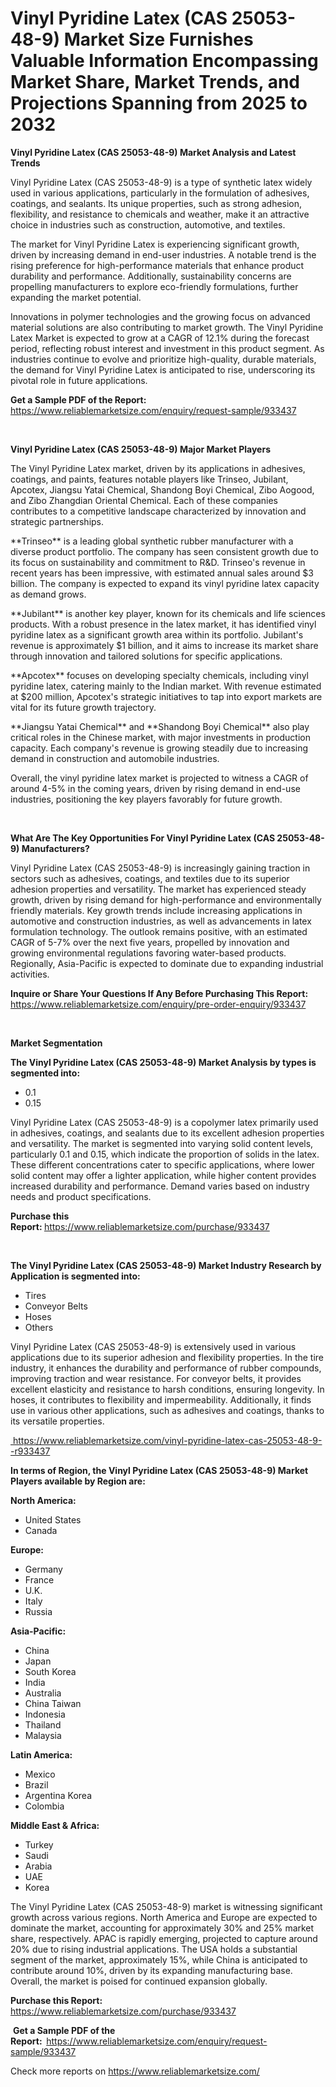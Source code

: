 <p><h1>Vinyl Pyridine Latex (CAS 25053-48-9) Market Size Furnishes Valuable Information Encompassing Market Share, Market Trends, and Projections Spanning from 2025 to 2032</h1></p><p><strong>Vinyl Pyridine Latex (CAS 25053-48-9) Market Analysis and Latest Trends</strong></p>
<p><p>Vinyl Pyridine Latex (CAS 25053-48-9) is a type of synthetic latex widely used in various applications, particularly in the formulation of adhesives, coatings, and sealants. Its unique properties, such as strong adhesion, flexibility, and resistance to chemicals and weather, make it an attractive choice in industries such as construction, automotive, and textiles.</p><p>The market for Vinyl Pyridine Latex is experiencing significant growth, driven by increasing demand in end-user industries. A notable trend is the rising preference for high-performance materials that enhance product durability and performance. Additionally, sustainability concerns are propelling manufacturers to explore eco-friendly formulations, further expanding the market potential.</p><p>Innovations in polymer technologies and the growing focus on advanced material solutions are also contributing to market growth. The Vinyl Pyridine Latex Market is expected to grow at a CAGR of 12.1% during the forecast period, reflecting robust interest and investment in this product segment. As industries continue to evolve and prioritize high-quality, durable materials, the demand for Vinyl Pyridine Latex is anticipated to rise, underscoring its pivotal role in future applications.</p></p>
<p><strong>Get a Sample PDF of the Report:&nbsp;</strong> <a href="https://www.reliablemarketsize.com/enquiry/request-sample/933437?utm_campaign=2186&utm_medium=2&utm_source=Github&utm_content=ia&utm_term=01022025&utm_id=vinyl-pyridine-latex-cas-25053-48-9">https://www.reliablemarketsize.com/enquiry/request-sample/933437</a></p>
<p>&nbsp;</p>
<p><strong>Vinyl Pyridine Latex (CAS 25053-48-9) Major Market Players</strong></p>
<p><p>The Vinyl Pyridine Latex market, driven by its applications in adhesives, coatings, and paints, features notable players like Trinseo, Jubilant, Apcotex, Jiangsu Yatai Chemical, Shandong Boyi Chemical, Zibo Aogood, and Zibo Zhangdian Oriental Chemical. Each of these companies contributes to a competitive landscape characterized by innovation and strategic partnerships.</p><p>**Trinseo** is a leading global synthetic rubber manufacturer with a diverse product portfolio. The company has seen consistent growth due to its focus on sustainability and commitment to R&D. Trinseo's revenue in recent years has been impressive, with estimated annual sales around $3 billion. The company is expected to expand its vinyl pyridine latex capacity as demand grows.</p><p>**Jubilant** is another key player, known for its chemicals and life sciences products. With a robust presence in the latex market, it has identified vinyl pyridine latex as a significant growth area within its portfolio. Jubilant's revenue is approximately $1 billion, and it aims to increase its market share through innovation and tailored solutions for specific applications.</p><p>**Apcotex** focuses on developing specialty chemicals, including vinyl pyridine latex, catering mainly to the Indian market. With revenue estimated at $200 million, Apcotex's strategic initiatives to tap into export markets are vital for its future growth trajectory.</p><p>**Jiangsu Yatai Chemical** and **Shandong Boyi Chemical** also play critical roles in the Chinese market, with major investments in production capacity. Each company's revenue is growing steadily due to increasing demand in construction and automobile industries.</p><p>Overall, the vinyl pyridine latex market is projected to witness a CAGR of around 4-5% in the coming years, driven by rising demand in end-use industries, positioning the key players favorably for future growth.</p></p>
<p>&nbsp;</p>
<p><strong>What Are The Key Opportunities For Vinyl Pyridine Latex (CAS 25053-48-9) Manufacturers?</strong></p>
<p><p>Vinyl Pyridine Latex (CAS 25053-48-9) is increasingly gaining traction in sectors such as adhesives, coatings, and textiles due to its superior adhesion properties and versatility. The market has experienced steady growth, driven by rising demand for high-performance and environmentally friendly materials. Key growth trends include increasing applications in automotive and construction industries, as well as advancements in latex formulation technology. The outlook remains positive, with an estimated CAGR of 5-7% over the next five years, propelled by innovation and growing environmental regulations favoring water-based products. Regionally, Asia-Pacific is expected to dominate due to expanding industrial activities.</p></p>
<p><strong>Inquire or Share Your Questions If Any Before Purchasing This Report:</strong> <a href="https://www.reliablemarketsize.com/enquiry/pre-order-enquiry/933437?utm_campaign=2186&utm_medium=2&utm_source=Github&utm_content=ia&utm_term=01022025&utm_id=vinyl-pyridine-latex-cas-25053-48-9">https://www.reliablemarketsize.com/enquiry/pre-order-enquiry/933437</a></p>
<p>&nbsp;</p>
<p><strong>Market Segmentation</strong></p>
<p><strong>The Vinyl Pyridine Latex (CAS 25053-48-9) Market Analysis by types is segmented into:</strong></p>
<p><ul><li>0.1</li><li>0.15</li></ul></p>
<p><p>Vinyl Pyridine Latex (CAS 25053-48-9) is a copolymer latex primarily used in adhesives, coatings, and sealants due to its excellent adhesion properties and versatility. The market is segmented into varying solid content levels, particularly 0.1 and 0.15, which indicate the proportion of solids in the latex. These different concentrations cater to specific applications, where lower solid content may offer a lighter application, while higher content provides increased durability and performance. Demand varies based on industry needs and product specifications.</p></p>
<p><strong>Purchase this Report:&nbsp;</strong><a href="https://www.reliablemarketsize.com/purchase/933437?utm_campaign=2186&utm_medium=2&utm_source=Github&utm_content=ia&utm_term=01022025&utm_id=vinyl-pyridine-latex-cas-25053-48-9">https://www.reliablemarketsize.com/purchase/933437</a></p>
<p>&nbsp;</p>
<p><strong>The Vinyl Pyridine Latex (CAS 25053-48-9) Market Industry Research by Application is segmented into:</strong></p>
<p><ul><li>Tires</li><li>Conveyor Belts</li><li>Hoses</li><li>Others</li></ul></p>
<p><p>Vinyl Pyridine Latex (CAS 25053-48-9) is extensively used in various applications due to its superior adhesion and flexibility properties. In the tire industry, it enhances the durability and performance of rubber compounds, improving traction and wear resistance. For conveyor belts, it provides excellent elasticity and resistance to harsh conditions, ensuring longevity. In hoses, it contributes to flexibility and impermeability. Additionally, it finds use in various other applications, such as adhesives and coatings, thanks to its versatile properties.</p></p>
<p><a href="https://www.reliablemarketsize.com/vinyl-pyridine-latex-cas-25053-48-9--r933437?utm_campaign=2186&utm_medium=2&utm_source=Github&utm_content=ia&utm_term=01022025&utm_id=vinyl-pyridine-latex-cas-25053-48-9">&nbsp;https://www.reliablemarketsize.com/vinyl-pyridine-latex-cas-25053-48-9--r933437</a></p>
<p><strong>In terms of Region, the Vinyl Pyridine Latex (CAS 25053-48-9) Market Players available by Region are:</strong></p>
<p>
    <p> <strong> North America: </strong>
        <ul>
            <li>United States</li>
            <li>Canada</li>
        </ul>
        </p> 
    <p> <strong> Europe: </strong>
        <ul>
            <li>Germany</li>
            <li>France</li>
            <li>U.K.</li>
            <li>Italy</li>
            <li>Russia</li>
        </ul>
        </p> 
    <p> <strong> Asia-Pacific: </strong>
        <ul>
            <li>China</li>
            <li>Japan</li>
            <li>South Korea</li>
            <li>India</li>
            <li>Australia</li>
            <li>China Taiwan</li>
            <li>Indonesia</li>
            <li>Thailand</li>
            <li>Malaysia</li>
        </ul>
        </p> 
    <p> <strong> Latin America: </strong>
        <ul>
            <li>Mexico</li>
            <li>Brazil</li>
            <li>Argentina Korea</li>
            <li>Colombia</li>
        </ul>
        </p> 
    <p> <strong> Middle East & Africa: </strong>
        <ul>
            <li>Turkey</li>
            <li>Saudi</li>
            <li>Arabia</li>
            <li>UAE</li>
            <li>Korea</li>
        </ul>
    </p>
    </p>
<p><p>The Vinyl Pyridine Latex (CAS 25053-48-9) market is witnessing significant growth across various regions. North America and Europe are expected to dominate the market, accounting for approximately 30% and 25% market share, respectively. APAC is rapidly emerging, projected to capture around 20% due to rising industrial applications. The USA holds a substantial segment of the market, approximately 15%, while China is anticipated to contribute around 10%, driven by its expanding manufacturing base. Overall, the market is poised for continued expansion globally.</p></p>
<p><strong>Purchase this Report: </strong><a href="https://www.reliablemarketsize.com/purchase/933437?utm_campaign=2186&utm_medium=2&utm_source=Github&utm_content=ia&utm_term=01022025&utm_id=vinyl-pyridine-latex-cas-25053-48-9">https://www.reliablemarketsize.com/purchase/933437</a></p>
<p>&nbsp;<strong>Get a Sample PDF of the Report:&nbsp;&nbsp;</strong><a href="https://www.reliablemarketsize.com/enquiry/request-sample/933437?utm_campaign=2186&utm_medium=2&utm_source=Github&utm_content=ia&utm_term=01022025&utm_id=vinyl-pyridine-latex-cas-25053-48-9">https://www.reliablemarketsize.com/enquiry/request-sample/933437</a></p>
<p><strong></strong></p>
<p>Check more reports on <a href="https://www.reliablemarketsize.com/?utm_campaign=2186&utm_medium=2&utm_source=Github&utm_content=ia&utm_term=01022025&utm_id=vinyl-pyridine-latex-cas-25053-48-9">https://www.reliablemarketsize.com/</a></p>